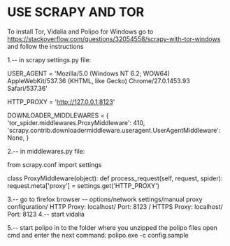 # USE SCRAPY AND TOR

To install Tor, Vidalia and Polipo for Windows go to https://stackoverflow.com/questions/32054558/scrapy-with-tor-windows and follow the instructions

1.-- in scrapy settings.py file:

USER_AGENT = 'Mozilla/5.0 (Windows NT 6.2; WOW64) AppleWebKit/537.36 (KHTML, like Gecko) Chrome/27.0.1453.93 Safari/537.36'

HTTP_PROXY = 'http://127.0.0.1:8123'

DOWNLOADER_MIDDLEWARES = {
    'tor_spider.middlewares.ProxyMiddleware': 410,
    'scrapy.contrib.downloadermiddleware.useragent.UserAgentMiddleware': None,
}

2.-- in middlewares.py file:

from scrapy.conf import settings

class ProxyMiddleware(object):
    def process_request(self, request, spider):
        request.meta['proxy'] = settings.get('HTTP_PROXY')

3.-- go to firefox browser -- options/network settings/manual proxy configuration/ HTTP Proxy: localhost/ Port: 8123
									                                                              / HTTPS Proxy: localhost/ Port: 8123
4.-- start vidalia

5.-- start polipo
in to the folder where you unzipped the polipo files open cmd and enter the next command:
polipo.exe -c config.sample
